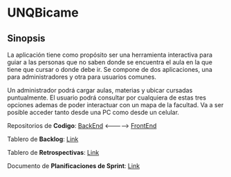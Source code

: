 # UNQBicame

## Sinopsis

La aplicación tiene como propósito ser
una herramienta interactiva para guiar a las personas 
que no saben donde se encuentra el aula en la que tiene 
que cursar o donde debe ir. Se compone de dos aplicaciones, 
una para administradores y otra para usuarios comunes. 

Un administrador podrá cargar aulas, materias y  ubicar 
cursadas puntualmente. El usuario podrá consultar por 
cualquiera de estas tres opciones ademas de poder interactuar 
con un mapa de la facultad. Va a ser posible acceder tanto 
desde una PC como desde un celular.

Repositorios de **Codigo**: [BackEnd](https://github.com/MartinEGonzalez95/UNQBicame) <-----> [FrontEnd](https://github.com/h3adHunter/UNQBicame-FrontEnd)

Tablero de **Backlog**: [Link](https://trello.com/b/zK35P4Vr/backlog)

Tablero de **Retrospectivas**: [Link](https://trello.com/b/yTmhsdtd/retrospectivas)

Documento de **Planificaciones de Sprint**: [Link](https://docs.google.com/document/d/1fIbmJvBt-jX4va_c0PD1NE9QL91f4vVE_PuaekiBc8E/edit)
